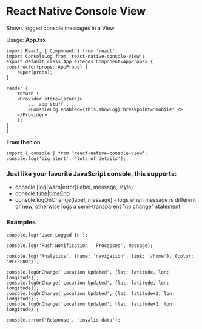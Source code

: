 # React Native Console View

Shows logged console messages in a View

Usage: 
**App.tsx**

    import React, { Component } from 'react';
    import ConsoleLog from 'react-native-console-view';
    export default class App extends Component<AppProps> {
    constructor(props: AppProps) {
        super(props);
    }

    render {
        return (
        <Provider store={store}>
            ... app stuff ...
            <ConsoleLog enabled={this.showLog} breakpoint="mobile" />
        </Provider>
        );
    }
    }


**From then on**

    import { console } from 'react-native-console-view';
    console.log('big alert', 'lots of details');

### Just like your favorite JavaScript console, this supports:
- console.[log|warn|error](label, message, style)
- console.[time|timeEnd](label)
- console.logOnChange(label, message) - logs when message is different or new, otherwise logs a semi-transparent "no change" statement

### Examples

    console.log('User Logged In');

    console.log('Push Notification - Processed', message);

    console.log('Analytics', {name: 'navigation', link: '/home'}, {color: '#FFFF00'});

    console.logOnChange('Location Updated', {lat: latitude, lon: longitude});
    console.logOnChange('Location Updated', {lat: latitude, lon: longitude});
    console.logOnChange('Location Updated', {lat: latitude+2, lon: longitude});
    console.logOnChange('Location Updated', {lat: latitude+2, lon: longitude});

    console.error('Response', 'invalid data');